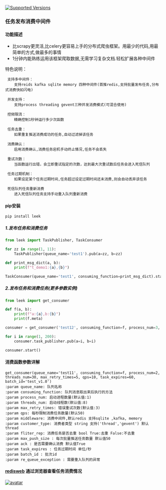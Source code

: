 [![Supported Versions](https://img.shields.io/pypi/pyversions/leek.svg)](https://pypi.org/project/leek)
### 任务发布消费中间件
#### 功能描述
* 比scrapy更灵活,比celery更容易上手的分布式爬虫框架。用最少的代码,用最简单的方式,做最多的事情
* 1分钟内能熟练运用该框架爬取数据,无需学习复杂文档.轻松扩展各种中间件  
             
特色说明： 
 
     支持多中间件：
        支持reids kafka sqlite memory 四种中间件(首推redis,支持批量发布任务,分布式消费快如闪电)
        
     并发支持：
        支持process threading gevent三种并发消费模式(可混合使用)
     
     控频限流：
        精确控制1秒钟运行多少次函数
     
     任务去重：
        如果重复推送消费成功的任务,自动过滤掉该任务
     
     消费确认：
        启用消费确认,消费任务宕机手动终止情况,任务不会丢失
     
     重试次数：
        当函数运行出错，会立即重试指定的次数，达到最大次重试数后任务会进入死信队列                  
     
     任务过期机制：
        如果设定某个任务过期时间,任务超过设定过期时间还未消费,则会自动丢弃该任务
     
     死信队列任务重新消费
        进入死信队列任务支持手动重入队列重新消费
     
#### pip安装
```shell
pip install leek
```

##### 1.发布任务和消费任务
```python
from leek import TaskPublisher, TaskConsumer

for zz in range(1, 11):
    TaskPublisher(queue_name='test1').pub(a=zz, b=zz)

def print_msg_dict(a, b):
    print(f"t_demo1:{a},{b}")

TaskConsumer(queue_name='test1', consuming_function=print_msg_dict).start()
```

##### 2.发布任务和消费任务(更多参数实例)
```python
from leek import get_consumer

def f(a, b):
    print(f"a:{a},b:{b}")
    print(f.meta)

consumer = get_consumer('test12', consuming_function=f, process_num=3, ack=True, task_expires=10, batch_id='2021042401')

for i in range(1, 200):
    consumer.task_publisher.pub(a=i, b=i)

consumer.start()
```

#### 消费函数参数详解
```
get_consumer(queue_name='test11', consuming_function=f, process_num=2, threads_num=30, max_retry_times=5, qps=10, task_expires=60, batch_id='test_v1.0')
:param queue_name: 队列名称
:param consuming_function: 队列消息取出来后执行的方法
:param process_num: 启动进程数量(默认值:1)
:param threads_num: 启动线程数(默认值:8)
:param max_retry_times: 错误重试次数(默认值:3)
:param qps: 每秒限制消费任务数量(默认50)
:param middleware: 消费中间件,默认redis 支持sqlite ,kafka, memory
:param customer_type: 消费者类型 string 支持('thread','gevent') 默认thread
:param fliter_rep: 消费任务是否去重 bool True:去重 False:不去重
:param max_push_size : 每次批量推送任务数量 默认值50
:param ack : 是否需要确认消费 默认值True
:param task_expires : 任务过期时间 单位/秒
:param batch_id : 批次id
:param re_queue_exception : 需要重入队列的异常
```

#### [redisweb](https://github.com/abo123456789/redisweb) 通过浏览器查看任务消费情况
[![avatar](https://camo.githubusercontent.com/46204ab1c85e52dec751a715ebc08daf6fb63f0ca1dd1e3fc77ee42b68a67145/68747470733a2f2f73312e617831782e636f6d2f323032302f30372f30372f5541494846652e6a7067)](https://github.com/abo123456789/redisweb)
